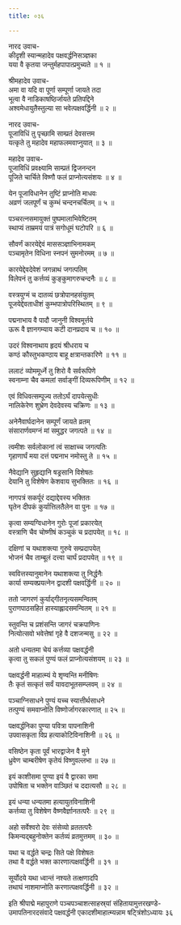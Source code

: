 ```yaml
---
title: ०३६

---
```

नारद उवाच-  
कीदृशी स्यान्महादेव पक्षवर्द्धनिसञ्ज्ञका  
यया वै कृतया जन्तुर्महपापात्प्रमुच्यते ॥ १ ॥


श्रीमहादेव उवाच-  
अमा वा यदि वा पूर्णा सम्पूर्णा जायते तदा  
भूत्वा वै नाडिकाषष्ठिर्जायते प्रतिपद्दिने  
अश्वमेधायुतैस्तुल्या सा भवेत्पक्षवर्द्धिनी ॥ २ ॥


नारद उवाच-  
पूजाविधिं तु पृच्छामि साम्प्रतं देवसत्तम  
यत्कृते तु महादेव महाफलमवाप्नुयात् ॥ ३ ॥


महादेव उवाच-  
पूजाविधिं प्रवक्ष्यामि साम्प्रतं द्विजनन्दन  
पूजिते चार्चिते विष्णौ फलं प्राप्नोत्यसंशयः ॥ ४ ॥


येन पूजाविधानेन तुष्टिं प्राप्नोति माधवः  
अव्रणं जलपूर्णं च कुम्भं चन्दनचर्चितम् ॥ ५ ॥


पञ्चरत्नसमायुक्तं पुष्पमालाभिवेष्टितम्  
स्थाप्यं ताम्रमयं पात्रं सगोधूमं घटोपरि ॥ ६ ॥


सौवर्णं कारयेद्देवं माससञ्ज्ञाभिनामकम्  
पञ्चामृतेन विधिना स्नपनं सुमनोरमम् ॥ ७ ॥


कारयेद्देवदेवेशं जगन्नाथं जगत्पतिम्  
विलेपनं तु कर्त्तव्यं कुङ्कुमागरुचन्दनैः ॥ ८ ॥


वस्त्रयुग्मं च दातव्यं छत्रोपानहसंयुतम्  
पूजयेद्देवताधीशं कुम्भपात्रोपरिस्थितम् ॥ ९ ॥


पद्मनाभाय वै पादौ जानुनी विश्वमूर्त्तये  
ऊरू वै ज्ञानगम्याय कटी दानप्रदाय च ॥ १० ॥


उदरं विश्वनाथाय हृदयं श्रीधराय च  
कण्ठं कौस्तुभकण्ठाय बाहू क्षत्रान्तकारिणे ॥ ११ ॥


ललाटं व्योममूर्ध्ने तु शिरो वै सर्वरूपिणे  
स्वनाम्ना चैव कमलां सर्वाङ्गीं दिव्यरूपिणीम् ॥ १२ ॥


एवं विधिवत्सम्पूज्य ततोऽर्घं दापयेत्सुधीः  
नालिकेरेण शुभ्रेण देवदेवस्य चक्रिणः ॥ १३ ॥


अनेनैवार्घदानेन सम्पूर्णं जायते व्रतम्  
संसारार्णवमग्नं मां समुद्धर जगत्पते ॥ १४ ॥


त्वमीशः सर्वलोकानां त्वं साक्षाच्च जगत्पतिः  
गृहाणार्घं मया दत्तं पद्मनाभ नमोस्तु ते ॥ १५ ॥


नैवेद्यानि सुहृद्यानि षड्रसानि विशेषतः  
देयानि तु विशेषेण केशवाय सुभक्तितः ॥ १६ ॥


नागपत्रं सकर्पूरं दद्याद्देवस्य भक्तितः  
घृतेन दीपकं कुर्यात्तिलतैलेन वा पुनः ॥ १७ ॥


कृत्वा सम्यग्विधानेन गुरोः पूजां प्रकारयेत्  
वस्त्राणि चैव चोष्णीषं कञ्चुकं च प्रदापयेत् ॥ १८ ॥


दक्षिणां च यथाशक्त्या गुरुवे सम्प्रदापयेत्  
भोजनं चैव ताम्बूलं दत्त्वा चार्घं प्रदापयेत् ॥ १९ ॥


स्ववित्तस्यानुमानेन यथाशक्त्या तु निर्द्धनैः  
कार्या सम्यक्प्रयत्नेन द्वादशी पक्षवर्द्धिनी ॥ २० ॥


ततो जागरणं कुर्याद्गीतनृत्यसमन्वितम्  
पुराणपाठसहितं हास्याह्लादसमन्वितम् ॥ २१ ॥


स्तुवन्ति च प्रशंसन्ति जागरं चक्रपाणिनः  
नित्योत्सवो भवेत्तेषां गृहे वै दशजन्मसु ॥ २२ ॥


अतो धन्यतमा चेयं कर्त्तव्या पक्षवर्द्धनी  
कृत्वा तु सकलं पुण्यं फलं प्राप्नोत्यसंशयम् ॥ २३ ॥


पक्षवर्द्धनी माहात्म्यं ये शृण्वन्ति मनीषिणः  
तैः कृतं सत्कृतं सर्वं यावदाभूतसम्प्लवम् ॥ २४ ॥


पञ्चाग्निसाधने पुण्यं यच्च स्यात्तीर्थसाधने  
तत्पुण्यं समवाप्नोति विष्णोर्जागरकारणात् ॥ २५ ॥


पक्षवर्द्धनिका पुण्या पवित्रा पापनाशिनी  
उपवासकृता विप्र हत्याकोटिविनाशिनी ॥ २६ ॥


वसिष्ठेन कृता पूर्वं भारद्वाजेन वै मुने  
ध्रुवेण चाम्बरीषेण कृतेयं विष्णुवल्लभा ॥ २७ ॥


इयं काशीसमा पुण्या इयं वै द्वारका समा  
उपोषिता च भक्तेन वाञ्छितं च ददात्यसौ ॥ २८ ॥


इयं धन्या धन्यतमा हत्यायुतविनाशिनी  
कर्त्तव्या तु विशेषेण वैष्णवैर्ज्ञानतत्परैः ॥ २९ ॥


अहो सर्वेश्वरो देवः संसेव्यो व्रततत्परैः  
किमन्यद्बहुनोक्तेन कर्तव्यं व्रतमुत्तमम् ॥ ३० ॥


यथा च वर्द्धते चन्द्रः सिते पक्षे विशेषतः  
तथा वै वर्द्धते भक्त कारणात्पक्षवर्द्धिनी ॥ ३१ ॥


सूर्योदये यथा ध्वान्तं नश्यते तत्क्षणादपि  
तथाघं नाशमाप्नोति करणात्पक्षवर्द्धिनी ॥ ३२ ॥


इति श्रीपाद्मे महापुराणे पञ्चपञ्चाशत्साहस्र्यां संहितायामुत्तरखण्डे-  
उमापतिनारदसंवादे पक्षवर्द्धनी एकादशीमाहात्म्यन्नाम षट्त्रिंशोऽध्यायः ३६